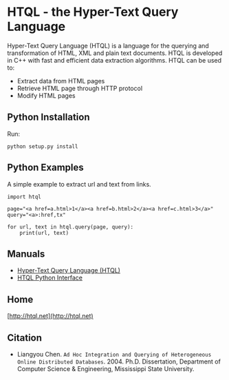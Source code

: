 # HTQL - the Hyper-Text Query Language

Hyper-Text Query Language (HTQL) is a language for the querying and transformation of HTML, XML and plain text documents. HTQL is developed in C++ with fast and efficient data extraction algorithms. HTQL can be used to:

- Extract data from HTML pages
- Retrieve HTML page through HTTP protocol
- Modify HTML pages

## Python Installation

Run: 
```
python setup.py install
```
  
## Python Examples

A simple example to extract url and text from links.

```
import htql

page="<a href=a.html>1</a><a href=b.html>2</a><a href=c.html>3</a>"
query="<a>:href,tx"

for url, text in htql.query(page, query): 
    print(url, text)
```

## Manuals

- [Hyper-Text Query Language (HTQL)](http://htql.net/htql-manual.pdf)
- [HTQL Python Interface](http://htql.net/htql-python-manual.pdf)

## Home

  [http://htql.net](http://htql.net)

## Citation
- Liangyou Chen. `Ad Hoc Integration and Querying of Heterogeneous Online Distributed Databases`. 2004. Ph.D. Dissertation, Department of Computer Science & Engineering, Mississippi State University.
